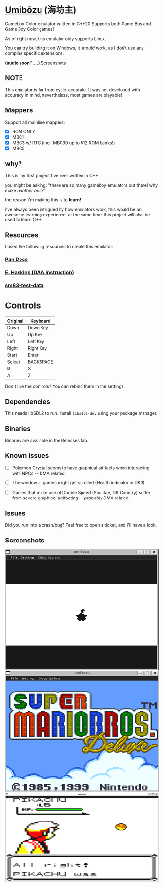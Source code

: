 # [Umibōzu](https://en.wikipedia.org/wiki/Umib%C5%8Dzu) (海坊主)

Gameboy Color emulator written in C++20
Supports both Game Boy and Game Boy Color games!

As of right now, this emulator only supports Linux. 

You can try building it on Windows, it *should* work, as I don't use any compiler specific extensions.

**(audio soon™....)**
[Screenshots](#Screenshots)

## NOTE

This emulator is far from cycle-accurate. It was not developed with accuracy in mind, nevertheless, most games are playable!

## Mappers

Support all mainline mappers:


- [x] ROM ONLY
- [x] MBC1
- [x] MBC3 w/ RTC (incl. MBC30 up to 512 ROM banks!)
- [x] MBC5

## why?

This is my first project I've ever written in C++.

you might be asking: "there are so many gameboy emulators out there! why make *another one*?"

the reason i'm making this is to **learn!**

i've always been intrigued by how emulators work, this would be an awesome learning experience. at the same time, this project will also be used to learn C++.

## Resources


I used the following resources to create this emulator:

### [Pan Docs](https://gbdev.io/pandocs/)
### [E. Haskins (DAA instruction)](https://ehaskins.com/2018-01-30%20Z80%20DAA/)
### [sm83-test-data](https://github.com/adtennant/sm83-test-data)


# Controls
| Original | Keyboard |
|----------|---------------------|
| Down     |  Down Key           |
| Up       | Up Key              |
| Left     | Left Key            |
| Right    | Right Key           |
| Start    | Enter               |
| Select   | BACKSPACE           |
| B        | X                   |
| A        | Z                   |


Don't like the controls? You can rebind them in the settings.


## Dependencies

This needs libSDL2 to run. Install `libsdl2-dev` using your package manager.

## Binaries

Binaries are available in the Releases tab.

## Known Issues

- [ ] Pokemon Crystal seems to have graphical artifacts when interacting with NPCs -- DMA related
- [ ] The window in games might get scrolled (Health indicator in DK3)
- [ ] Games that make use of Double Speed (Shantae, DK Country) suffer from severe graphical artifacting -- *probably* DMA related.


## Issues
Did you run into a crash/bug? Feel free to open a ticket, and I'll have a look.

## Screenshots
![](assets/2025_08_14_17-24__ojB.gif)
![](assets/smbd.gif)
![](assets/2025_08_14_17-06__DmB.png)
